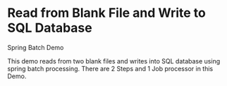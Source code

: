 # Read from Blank File and Write to SQL Database

Spring Batch Demo 

This demo reads from two blank files and writes into SQL database using spring batch processing.
There are 2 Steps and 1 Job processor in this Demo.
